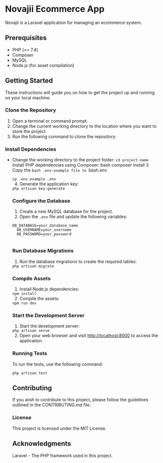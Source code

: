 # Novajii Ecommerce App

Novajii is a Laravel application for managing an ecommerce system.

## Prerequisites

- PHP (>= 7.4)
- Composer
- MySQL
- Node.js (for asset compilation)

## Getting Started

These instructions will guide you on how to get the project up and running on your local machine.

### Clone the Repository

1. Open a terminal or command prompt.
2. Change the current working directory to the location where you want to store the project.
3. Run the following command to clone the repository:


### Install Dependencies
    
- Change the working directory to the project folder:
``cd project-name``
Install PHP dependencies using Composer:
    bash composer install
    3 Copy the ```bash
    .env.example file to ```bash.env 
    </ol>
    <code>cp .env.example .env</code>
    <ol start="4">
        <li>Generate the application key:</li>
    </ol>
    <code>php artisan key:generate</code>

    <h3>Configure the Database</h3>
    <ol>
        <li>Create a new MySQL database for the project.</li>
        <li>Open the <code>.env</code> file and update the following variables:</li>
    </ol>
    <pre><code>DB_DATABASE=your_database_name
    DB_USERNAME=your_username
    DB_PASSWORD=your_password
    </code></pre>

    <h3>Run Database Migrations</h3>
    <ol>
        <li>Run the database migrations to create the required tables:</li>
    </ol>
    <code>php artisan migrate</code>

    <h3>Compile Assets</h3>
    <ol>
        <li>Install Node.js dependencies:</li>
    </ol>
    <code>npm install</code>
    <ol start="2">
        <li>Compile the assets:</li>
    </ol>
    <code>npm run dev</code>

    <h3>Start the Development Server</h3>
    <ol>
        <li>Start the development server:</li>
    </ol>
    <code>php artisan serve</code>
    <ol start="2">
        <li>Open your web browser and visit <a href="http://localhost:8000">http://localhost:8000</a> to access the application.</li>
    </ol>

    <h3>Running Tests</h3>
    <p>To run the tests, use the following command:</p>
    <code>php artisan test</code>

    <h2>Contributing</h2>
    <p>If you wish to contribute to this project, please follow the guidelines outlined in the CONTRIBUTING.md file. </p>
    <h3>License</h3>
    <p>This project is licensed under the MIT License.</p>

    <h2>Acknowledgments</h2>
    <p>Laravel - The PHP framework used in this project.</p>
